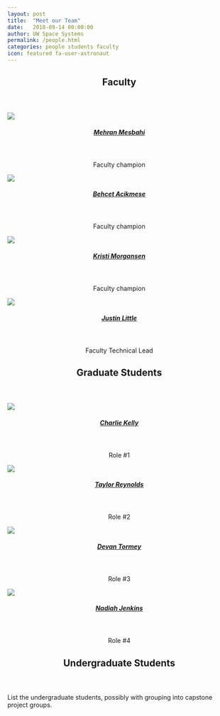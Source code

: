 ```yaml
---
layout: post
title:  "Meet our Team"
date:   2018-09-14 00:00:00
author: UW Space Systems
permalink: /people.html
categories: people students faculty
icon: featured fa-user-astronaut
---
```


<section class="wrapper style2">
	<div class="row half">
		<div class="31-2u">
			<header>
				<h2> <strong>Faculty</strong> </h2>
			</header>
			<div class="row">
				<div class="4u">
					<section>
						<a href="https://faculty.washington.edu/mesbahi/" class="image featured">
							<img src="images/mehran.jpg">
						</a>
						<center>
							<header><h5><a href="https://faculty.washington.edu/mesbahi/"> Mehran Mesbahi </a></h5></header>
						<p> Faculty champion </p>
						</center>
					</section>
				</div>
				<div class="4u">
					<section>
						<a href="https://sites.google.com/a/uw.edu/uw_acl/home" class="image featured">
							<img src="images/behcet.jpg">
						</a>
						<center>
							<header><h5><a href="https://sites.google.com/a/uw.edu/uw_acl/home"> Behcet Acikmese </a></h5></header>
							<p> Faculty champion </p>
						</center>
					</section>
				</div>
				<div class="4u">
					<section>
						<a href="https://www.aa.washington.edu/people/faculty/morgansen/" class="image featured">
							<img src="images/taylor.jpg">
						</a>
						<center>
							<header><h5><a href="https://www.aa.washington.edu/people/faculty/morgansen/"> Kristi Morgansen </a></h5></header>
							<p> Faculty champion </p>
						</center>
					</section>
				</div>
				<div class="4u">
					<section>
						<a href="#" class="image featured">
							<img src="images/taylor.jpg">
						</a>
						<center>
							<header><h5><a href="#"> Justin Little </a></h5></header>
							<p> Faculty Technical Lead </p>
						</center>
					</section>
				</div>
			</div>
		</div>
	</div>			
</section>
<section class="wrapper style2">
	<!-- <div class="row half"> -->
		<div class="31-2u">
			<header> 
				<h2> 
					<strong> Graduate Students </strong> 
				</h2> 
			</header>
			<div class="row">
				<div class="4u">
					<section>
						<a href="#" class="image featured">
							<img src="images/taylor.jpg">
						</a>
						<center>
							<header><h5><a href="#"> Charlie Kelly </a></h5></header>
						<p> Role #1 </p>
						</center>
					</section>
				</div>
				<div class="4u">
					<section>
						<a href="https://depts.washington.edu/uwrainlab/taylor/" class="image featured">
							<img src="images/taylor.jpg">
						</a>
						<center>
							<header><h5><a href="https://depts.washington.edu/uwrainlab/taylor/"> Taylor Reynolds </a></h5></header>
							<p> Role #2 </p>
						</center>
					</section>
				</div>
				<div class="4u">
					<section>
						<a href="#" class="image featured">
							<img src="images/taylor.jpg">
						</a>
						<center>
							<header><h5><a href="#"> Devan Tormey </a></h5></header>
							<p> Role #3 </p>
						</center>
					</section>
				</div>
				<div class="4u">
					<section>
						<a href="#" class="image featured">
							<img src="images/taylor.jpg">
						</a>
						<center>
							<header><h5><a href="#"> Nadiah Jenkins </a></h5></header>
							<p> Role #4 </p>
						</center>
					</section>
				</div>
			</div>
		</div>
	<!-- </div> -->
</section>
<section class="wrapper style2">
	<div class="31-2u">
		<header> <h2> <strong> Undergraduate Students </strong></h2></header>
			<p> List the undergraduate students, possibly with grouping into capstone project groups.</p>
	</div>
</section>

